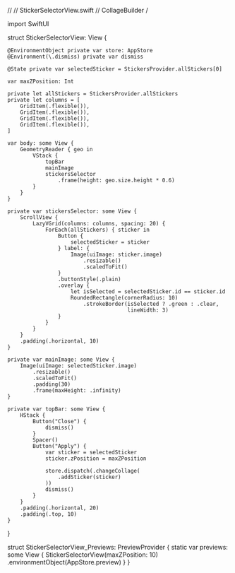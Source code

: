 //
//  StickerSelectorView.swift
//  CollageBuilder
/

import SwiftUI

struct StickerSelectorView: View {
    
    @EnvironmentObject private var store: AppStore
    @Environment(\.dismiss) private var dismiss
    
    @State private var selectedSticker = StickersProvider.allStickers[0]
    
    var maxZPosition: Int
    
    private let allStickers = StickersProvider.allStickers
    private let columns = [
        GridItem(.flexible()),
        GridItem(.flexible()),
        GridItem(.flexible()),
        GridItem(.flexible()),
    ]
    
    var body: some View {
        GeometryReader { geo in
            VStack {
                topBar
                mainImage
                stickersSelector
                    .frame(height: geo.size.height * 0.6)
            }
        }
    }
    
    private var stickersSelector: some View {
        ScrollView {
            LazyVGrid(columns: columns, spacing: 20) {
                ForEach(allStickers) { sticker in
                    Button {
                        selectedSticker = sticker
                    } label: {
                        Image(uiImage: sticker.image)
                            .resizable()
                            .scaledToFit()
                    }
                    .buttonStyle(.plain)
                    .overlay {
                        let isSelected = selectedSticker.id == sticker.id
                        RoundedRectangle(cornerRadius: 10)
                            .strokeBorder(isSelected ? .green : .clear,
                                          lineWidth: 3)
                    }
                }
            }
        }
        .padding(.horizontal, 10)
    }
    
    private var mainImage: some View {
        Image(uiImage: selectedSticker.image)
            .resizable()
            .scaledToFit()
            .padding(30)
            .frame(maxHeight: .infinity)
    }
    
    private var topBar: some View {
        HStack {
            Button("Close") {
                dismiss()
            }
            Spacer()
            Button("Apply") {
                var sticker = selectedSticker
                sticker.zPosition = maxZPosition
                
                store.dispatch(.changeCollage(
                    .addSticker(sticker)
                ))
                dismiss()
            }
        }
        .padding(.horizontal, 20)
        .padding(.top, 10)
    }
}

struct StickerSelectorView_Previews: PreviewProvider {
    static var previews: some View {
        StickerSelectorView(maxZPosition: 10)
            .environmentObject(AppStore.preview)
    }
}
